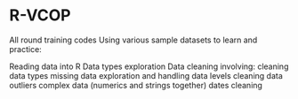 # R-VCOP
All round training codes
Using various sample datasets to learn and practice:

Reading data into R
Data types exploration
Data cleaning involving:
        cleaning data types
        missing data exploration and handling
        data levels cleaning
        data outliers
        complex data (numerics and strings together)
        dates cleaning





